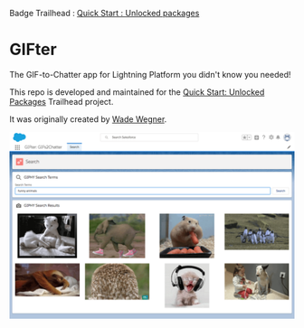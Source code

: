 
Badge Trailhead : [Quick Start : Unlocked packages](https://trailhead.salesforce.com/fr/content/learn/projects/quick-start-unlocked-packages)

# GIFter

The GIF-to-Chatter app for Lightning Platform you didn't know you needed!

This repo is developed and maintained for the [Quick Start: Unlocked Packages](https://trailhead.salesforce.com/content/learn/projects/quick-start-unlocked-packages) Trailhead project.

It was originally created by [Wade Wegner](https://github.com/wadewegner).

![image](images/gifter.png)
